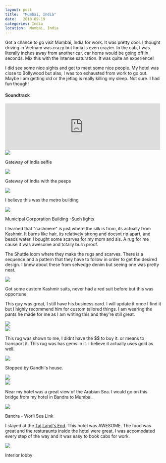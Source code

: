 ```yaml
---
layout: post
title:  "Mumbai, India"
date:   2018-09-19
categories: India
location:  Mumbai, India
---
```

Got a chance to go visit Mumbai, India for work. It was pretty cool. I thought driving in Vietnam was crazy but India is even crazier. In the cab, I was literally inches away from another car, car horns would be going off in seconds. Mix this with the intense saturation. It was quite an experience!

I did see some nice sights and get to meet some nice people. My hotel was close to Bollywood but alas, I was too exhausted from work to go out. Maybe I am getting old or the jetlag is really killing my sleep. Not sure. I had fun though!

<div class="center">
<h4>Soundtrack</h4>
<iframe width="500vw" height="auto" src="https://www.youtube.com/embed/_tG8DAtPDA0" frameborder="0" allow="accelerometer; autoplay; encrypted-media; gyroscope; picture-in-picture" allowfullscreen></iframe>
</div>

<div class="post-image">
<img src="https://lh3.googleusercontent.com/aecrAKtB5_utnwUXfJu3xmfidvffQ9U28yjAb9cPca_JIiqk7UWqdJFqNSnhNa_6sGOcDTC-iV3WERui64mexi8-o4k_686Bp1uLIG0Bpw3fL3sQUgDfoxFH5miFW_NYOPu_-vwo41E0xC9QmXRrqtiJKbes-qjSl-dVi06PEPCaSH_2cmXF2Xg1hUNRI-vynuL-ytvXC1J3_NAAooAgel1lfwIUg0F5JS782lSRUyZBBUZIUI9VhKMU2xrOD7AmjkZy4oAlBxclJrOFWkVU7EvqPl-vqb7BxN_3i-59scLazDlhzvUIgAcb9ioULTR1wdJQgtxYFuWglYDDV9wzzE7BbYD5UsnTjswJTUq28mgxs_XL56fhdhtP6LFFHpddKBk_n7IEO1n3otC8IGvdF5D1SN9xFU-L_umtGjoj_r6cArjuYeeQrxo__rnKFrOoy5P7Bjy_ue0xBCJvaI_BEdKNvY-tDxvdDd6_vS_545E9Qo8pJAss9xPPNapWge9Nc4iaTDTRGDfCOIFCNmJPwc1vLQp717lkoz0ktXY5nuWlBC6qpqEWXwscJXCtRBnDdKQmU2qkjfLceUF9CzlsdMitZ1uG7AtcaElvyig3lywBnHb2UC_XidhCPT7UyzgO4MlIFJbunFPj4MMF4t2ZYJZnv8mX2w8BnCRBeXRvhdDARqyswvMEc3FD1YWE7E_y9ni43wzMR5y_=w1232-h1642-no">
<p class="post-image-caption">Gateway of India selfie</p></div>


<div class="post-image">
<img src="https://lh3.googleusercontent.com/gFMPXChDgazMgn-XuB6G-42ORR-UfWDVflCB0RVU966ze64EFWJFFLS1e9yL34GrXOfK2hPcvsSxA3OM3T_6gp8ODNgUbrkeQtrQZj2c0zKnrTnU9tuNtUjRPQHY1DC9DNy6l9Ac2SGLXxjrHrX7HASEjos3BLMVpbwk54smfoocTp1fCEvZZ39k6U2UYTB7iyGKrphwxymr2aGw5MM6jYTfri_khRWy2ag_BCR-NsrPISFWwwjUwxviG1TqkAiLJ0STT6dYvaiD3lFi4L6eYwOOjO4aVcDjzlKd6hCnvitn5hZlBVJLXMwwiHOEmVVdA2RaSsyKgM9lqJbso8QrXzSUVRberzMY1ApqeaKQFfOun5qz4tA5yJsEDjNJgS43SH41uujwQIPz2hKTJZJCPVhGn8cdkXVHfPizHzf8urx-RXbF2rQok_9TzPc-n9MMPK0yow3W7aP_dOsbFJuDIYzyoN6Auv1U76924txUpAIv8SteXxr9lofB0tbqsR-0o533hS1ErceKx25mO_0qKpYF-bJrEKYQV0hF_4qOsq5qbvKFNWA4625h4ZpO0atGWNm4s205WyViNpuyNoFU9ky1idFfHRYBUVWarROZOCylscztlfZC23x7si3TDy0P0TPaxImhSwK_DPI4MmCsDObkExMbo9t95_rYJ3_VpNzRvjtaCnXporXWrXEgxT5GSDTfJTL5_Hd3=w2190-h1642-no">
<p class="post-image-caption">Gateway of India with the peeps</p></div>

<div class="post-image">
<img src="https://lh3.googleusercontent.com/CbRUJ-eKr7t01o-VAGrWlEAg9DTSI0agAYxV1b8JfHubd7Uu5e3C9guOitbCuu0WIHKNeTS42JvHEoiZbn8NXEEpR23-zCNjqwJibGSiwJJEHv8jPkBro5lsxG-XsPF7ImpMrBVX2WaaNye1cTl8gpmwXPFkv1bq9yGqV6Nb6JXHj5lbz_dtdiPtEfpuyETl3Ul2gbkcYDRwydhnuvZ6HLkE_7eXfsiclPY6zBKCU5t7YamwVi5L617nALNXwEVgROC2g7XL2GcHxe44BLLEHF-xWhg2MjkZmhyPg2y2-nMx8DQrUd2Dq-5Le2wtB8fbAvS64QA4YX_zBCRx5Wcs-yL4P0AyyV0vvegHN43sYdp6VVP0RGVUFsYAciLKQ4tkJIfXZgGVplaJKPKyLPWQJfr_tboNFCf_q8N_TakgzUeud99YwCdjAu08R9J9eNJITCdZBvO5m_zsD-duDyz834fPrrQYxPCbQqOOeVo8wae_kBsiKr3TwCgH12HBa3VuW4KcyxXwEZsvNCzhwF5n4tXvkAnSPzhRlNeszGtWr6XPV2gb1wQ6dIyvz8EQbc7YM5V5DDq9qfY-QuqUVpTLZKPjAyCcPjnmqfeQEPrFWZKkjWn4xuhXmWnUb3AhX5Oc2buc2Q8fu_XKUNX_ALcU3ZmHQ1VVKZlyT7ZkPc2fUqICcffoTmNEJjkl3bnGjI8U-uvL7lHZhUoF=w2190-h1642-no">
<p class="post-image-caption">I believe this was the metro building</p></div>

<div class="post-image">
<img src="https://lh3.googleusercontent.com/JVCzZPVMJBVRGoA7JtdoDl9BzlFDxziowfOKM6rUhbsG_FpCRtoudeLOp3RPFC3juW-QV3n2Vt4LDGAtoL_Aqjyfeqw0yiZqKWBmQpJh5Ao6BwtD_x9qrpkFG8EM5XmQ53vTOxm62NfuNFB52BdK1I4H-6l3uYkWpTlFL3nkTBt8n9x_SW-8HGojGUkBhOsI1JJrvp_d9nw61GnEly-ub6CXCtZSScAwgBOtPgvwa2OlEjWbBoxblA4kXueWgJZxCE9T4OMwmitrBICyzEnSWqM39e9e7yTi6vDPz6Z7B6isgCf9UyMqcZNdwmiQII-oOAj9DJn1EWPhTqgWjnYdoqQsGIO7IZCXspvm9l-1dD3iALV5cgvi3VPJhydO2oB2_D5YN9yWWIg9gaJbkXLrTZ6ftcV-4RhH5W3PGS7h4U3YEXaNpD2v9wvg2c0fycUB2CM0Z4rnOkP66whaBkEq0_7AB5ebJRm5Iare00XnZSrnheHg5mwceHHDih4O8bBcxISpnJ3fy1hDKzah0NatZFcUxvmQ1_lY5K-OVoyzgdJf9gN9-Ah8GEK1wUdar5GzVu26RDxmQUKdsnZoFziS2UzzrGGFyBXDX0Jb-1-d41by1tpzWHKZQPDGNSG7svX3bk8IJE3mvf6zQHXG9SYIb-TlNvT6UcfGN5h-6Kn5wwANwQYuPU7msZcF8lhtu6wKveK33ph3KjLy=w1232-h1642-no">
<p class="post-image-caption">Municipal Corporation Building -Such lights</p></div>

I learned that "cashmere" is just where the silk is from, its actually from Kashmir. It burns like hair, its relatively strong and doesnt rip apart, and beads water. I bought some scarves for my mom and sis. A rug for me cause it was awesome and totally burn proof. 


The Shuttle loom where they make the rugs and scarves. There is a sequence and a pattern that they have to follow in order to get the desired design. I knew about these from selvedge denim but seeing one was pretty neat. 

<div class="post-image">
<img src="https://lh3.googleusercontent.com/cZCZ_E10ISkD73p_pu3HtjqZIN8ZOPk7e2yC-YPs_LurFwYMSnh_OHHO79UDAKtkvFdTiS-1zhn9fG2JVZrL13ajZdWWWRgBgBqaLeUdwsF0zyjzhgRfUNTadbTwx97P0OdNGuVRHO9RLSnD9Jgrqs5_1dLuKseZTIzXoHDslPIVJeyTSXYrXC_WH51lnlQY4eH1X0MWGYRYOx_N6MEn-3F_0y85GLKl9Wp6AVUKU3ZhSOfFm4ldK1hL5FOcIMPH5wbSi6J5MrZhFBSg79NCOR1AB4Z9Y3fhR0swmMqeNBQYrVB5tI95CIIpgUKSjq-MTqJ3mYLY5JBw06n55QUzXLgcqL38UaJ9cEkeyCVf3nSSj2mOO8hJ27Gv-Ag0eaYHKP1h4GEbrwvCgAx2jsMMQSgZWo8gAsgqDQWSflg1du8X1htuYd_g8gGucFS0IjbS5q7GpL1nUFQJ-Ghzq7R_-XXYfIbFExYF-acTTtAP1AbNwdCz6wPUdqztT87H0hv0EnjLL_33Jc2TNE9Rifj6wloe8lK86ErccIsbXWbieoC1VTD7CQXrwYxo3P0OL0cnCCk6A4Rt4ffhjNGRjVjfYF32v2mP0MHdqNR4rJrfG1kF9H3SQfqH31oTZ-et1O1PZgyB369v9YJpxCCX4d8ZZl-tsdWYjxRd5Tv8JWkljuBRJ__u3ZzT1_S92YvGhAIa7NYAqHsPp9ki=w1232-h1642-no">
<p class="post-image-caption">Got some custom Kashmir suits, never had a red suit before but this was opportune</p></div>

This guy was great, I still have his business card. I will update it once I find it but I highly recommend him for custom tailored things. I am wearing the pants he made for me as I am writing this and they're still great.

<div class="post-image">
<img src="https://lh3.googleusercontent.com/tVXZdwDK1XO3tFNzzMj3V2EzjuBpAf7laHUOLYJoknm8iBRqmMu0BOkayOZOHOFoWKKFqQpE4ZLLAIZ8Or8gmBRM__gO75eqtDMvQLqxscUZUBworn6ovhaXJ0uFdwqwGA1n3Ra1IEuCL-wEVGUcs-kgxSV7IF0ABarmapr81qw5l-43Bx3A9fmy0HH5tbGopeN2nzE4kMLoUC2mizZj0MbbwNa-VEm3LkU777Pln0XEkfHnUnBBu3tyi4LRIOzjJ64zbn6WZig9bjLCcgE8uIc2lEdpvPRuUVgZEcHONV1iEFJNtW43POgIswcdZDydMMYjxpkB4Xs3_AJBzYdQq8eY_HhZrEfpP4VVKnw4XmOJZ2-885Bl4yj2hJBV8k-KtnPB80bhwhG5-45AEZ565sIidPf6n-GKRCw1oFEU4UEQdkyCUyVsVhD2MVWUp9wHxQ6twEsgTWzhGTYT25cZ7fCuGxZHEJw88tMs8sGGyfeFCn9oOauKt3a4ZmpZ4xUimk5_l8pQM63UHZNMJA0xB0-TqXFwNkop7Ehmcw99CPlbswKOLC3jE8n63xN1HEfeRODFyTSTSlHuQlxgOVo4kRx-PaZ4L6BU9ahCvLW1qO6uQuFWesQyjjrAGI5dsmn0TVCqkyV5g9USHLY40XRtIXI3vXquLSqxV2I9mTgQ8tHEzHa30cmjX4FjO-__IxHvZkp92-vqPrva=w1232-h1642-no"></div>

<div class="post-image">
<img src="https://lh3.googleusercontent.com/ELuiSNxQzDSyHdLChhAigLxym-mgeiU9eVUg4j0cocvWkS9bZF3_cgz2c_CHjHc0ilBEMLkf4uZ4V-rws85X0pWGtdmZZlXsjtdkTdAAle1a9NlZGtBzNqMQlFiIXWSlcOWYnrkwzfJrok2uz2KjAKBX3mgHjR3b092LKDS_h3RgUVzgGkknVMo97g8TGbtgClX5tcFma6Mj3KDgeseaZuraLVvL0QTaL4WJn261A7rV-F-NAGjhSmiWkCUkLOEVF2CHuBbXj2i45cB0HNMNFvcRm0RDChcRGopHj4UYdG4WJ7x1k7Dm70q1E2YR77SopnvYU4MYcQv2QZ3W51vNTsXUoBKuLkcflarkje48wbnfNUALoaEyQxxYuL4yZUE-oIjfCEiPll0VoHYqGvrsUh5Qo70aUC5MT179mqNG6uuHSUu1o5M-9rwMXIWZm3C0LZhFC3xdPXQSmAi_kkJrQn6GlAZ5g_C238kBufhJ2mgjs9S9fieNfSbrSU2WsnkL4tYagh9vKzLobtr4tgxmjZaTg53I_eaeoq3FgBZzqStdaNYX6lgXibFwWvd6mYo0Ip0NhR6VuPkFvoT2jafJX78CEm1D4y9giv6420ki068NpIBSObH5uzE1I_LJdZ_659I-tZP6Iu3BfuqT0y3j9axcy9gThmaIpao_DC7qouyhpQvVFcUWqBZxRRFaY-YxuCHZavLjKbq1=w1232-h1642-no"></div>


This rug was shown to me, I didnt have the $$ to buy it. or means to transport it. This rug was has gems in it. I believe it actually uses gold as well. 

<div class="post-image">
<img src="https://lh3.googleusercontent.com/1bNQxeULdaWN6dpMg_an-_dECAKKIa_KzGP1jpOC7bqczAeGixDCxrjjkdl7nuKbudl6j9eHozawOM0p2AulUQbzLctLBwkXU25Ag8y0i93_hkkGJgb2Y5H4gmCouCuvaUAOc7DC56SCJNN4uICyvBkPrvkqXKuO3H_0MxyaHda05HgInd7fsfu-SdCp9mYnluF-B2bFoS6YRaXWlsgbGRiCwlWjznUElx_dAxVNgNqUyyW3B9RS_c9RtQakFBmphfz6FchGHaio1h_1D3Rum_vvzupHXUvcsbWvS8PHol5Y_yA_Y3VNPI4OzCy3Ltm8vtqH65bC_1SFici_XQjM2E_FACLGRW_QGv_EzBOgsGsscwc22naTibaQBvDCyHBQh1IdE6cS9tcFPpY3hFY3LZUf-GR1zoUZcXU4qz-UUZ3rjinNVr5ftZw-Upk4UQB7bIGKNDhNTKiqEO05j8TgJvOn5EFlqut8ugRWLj_9T30XaRT6Txjt3JAon7cVs9ed23iWfcJJbErdVUt285JRBK3OEbUKVt8pPPs8Ef80kHP5eSgVxZM7TTxd_YANxpHOb58p3C7K_n9LhD9B0LX3ROD0Al1i8KVX5MZZRb9gc2gjTH6SNl1T_AwlopQSoDuVhyefQNeRZjXvAbWSUdPCEvgqmtz9XdE0LQSYjC35Uqu4bq5X0Lva6i_eW49X3evKFalnWVmXSfCs=w1232-h1642-no"></div>



Stopped by Gandhi's house.
<div class="post-image">
<img src="https://lh3.googleusercontent.com/WrkCaMMI6qk47CqWtB01LhmW25t8tgVKmPh_zH6pRojE8eWOYKSh9mqNW6kL_0sdH7p3PEG6eLKK9UNSTrqptfRJG41n0PLYAPyIHdJvhWxFVQBNIl7SAiRg0B5eu4G8wLkgResQJCOwcV2IjiJENvnGo6p8Z0rMpMUVeKNb89-IOpfeeU3_3shBt24aAYuvS-FuZ12TzMWOEuGh8iIvgjECYZoxSLUUPolnP_J2NigwlOKik5So8lbE1RzlO3AKsISPJeduQP3shK4wsLxBMwGIMNITKAhRIYm_EPBwOoDGy9dTfTSoJcBlj0Va1uaAXIkCfhisM-yxmlDIyoUrv9xq2jJET7k5vdVVkO4acD-DFwrEMtnufy-NdtogFSix4aaNJYJ3r6sHHSsFvbI6NrRhIE1Bg2WP6FACG2ZiqpgFj1nuoTHcH8hX5ljVSQ1tj8ijmLn0Kr0wRrF90VyMVWdJTpQCKpDjC5d_v_nfw1Q4rUy53GJ5RBGnrkb3h-saKBjdBprzTOrvEiOYYLDqtpJEvPmhq323gNJ20PqwcDsc8iCRXSgZyYTgVe6NQTAsWNAHKNadQXtuT6e7Qthv6627og5C_dutoc_OrhTxXU0RU-BT-2I5KTynConIwGvFPMlEq0nkE9kdD-W7ZQB1FX4bQrvV1fF34-PWAYzvQRFlEHUGF5XVu6hqoLeMIS7zweXYuyj5pADx=w2190-h1642-no">
</div>

<div class="post-image">
<img src="https://lh3.googleusercontent.com/8yOFowI3Nba6g2vB_IJ2XfxMkfscfrZbu_mPZFypRdZo9cxjnflibYfWZFDPy66QODpOIY05bdmtEKNyO6grZKfMPND0AxpgayegKRBBPUxqEjTOo4pV_XWq7kIn_On5g1wat0S0XW0XsAabWYsaGToGk5Ivo0XCD5kXvQ4CU7RTvix359SdBpkNybub9D5p3SZ1patDQAqDIAgOeotZsTA4nWgiITdg249yJQLdyDCxMdXzNoM5z-VOpDmFemz_VVSGdIavXqq5086PKyi2S4vhpRVJI9vOhS9hS8adutEDY-b_JPcmO6UoSDhG5DkkBnHBxjsB3k4Daz6OiI2jKYIyFQZXSJSSfkMkkg4LCxt1yrtQWTH-ANJZej0uXx9wZAs0WgAo8pSyhEer4VdtFE00HN1H79KYor5K1Axqy-ZoJNbIQtjWpQ7U_MkL1IahPGBrKf-UwyDWSgXKxnM2RHKeNHgLruVQz3ZvvaB6DVfN2cT7MLP1_cLPuT8vthiX20eh--jiTkc0Att87hLSxAOyHS1GglV3yWPQCRR3uiWwbQPGLZRiVWHcADKskSGy9rDQBmUCgT3FRA8OtvWJphrnQmO3aXp_x3CqXMMgX8o4b2KzZ3CV6AEjnrLyG4QZxgFtAgqwHvMw6nXG58-TESw24MfT0R8IoVFIMzgvqy3se0Ft9vPrpJf-aguSOmdS7cerNYt8HMwc=w2190-h1642-no">
</div>


Near my hotel was a great view of the Arabian Sea. I would go on this bridge from my hotel in Bandra to Mumbai.
<div class="post-image">
<img src="https://lh3.googleusercontent.com/pkwIJJ7ycKCQ-H4OyBE1r0IzcgkjBTE1icJK44vtAXbtoi85JIiLojyxwd3gpcaH1i0dguCzXk7ne7V0ePOL0OkUgo1E4c5NL8OH53pveCA6KIxhVnAWREProPfd0cGHOpRUpQrehjWEFLUVZcxeD6DUX6JrwMCwTwtdEXwcnu2-j_e8TCErnHaS61wDMdxndaepGiOspYth0q-4ZFA6gM4-rN4Egf_3Lx1ceSHIrxrE53PMAq65A6lPa5h4UugS4YIhApR1IBCVISAjOv5A1Ibif33YQjxhWp6u7yDFeUNL9GIzg3TEAIBEFN6Vo6iLXlo7JZIhCkzhNp9yWnGNk_OW3DAl4iv9611IxYZNQLufnCZZuQWZIefAV6F3Qx0Q4iWJAa885g7WIW_eDVmZGotgeAelFKXikJa2QmRVZ5fn6SBDDdwo4RMHd2KBFklmWPf02SGEK4DTUmyGTcXYnwfKhii4UYL8ymuNPOysejclPF2YlSRATGixDIy3MK-47too2mQbRE5qYiLnZASbW5d5WruvLmZE95ieLozGrc4yjRTiowqiD216tx4jvWAvCwrl_9iJafJhPr2SC3efA8iGKLPyUtZ0LLXtmXlxEWG823yk6z1DxFCsBzXy-Am4DXpiLn_YD85CfiDDh46_A6cflEruBteOyyimJyGUpvLP0_gwXb8Un0jkCAjoTfv-wnZZ9E3XQqrK=w2190-h1642-no">
<p class="post-image-caption">Bandra - Worli Sea Link </p>
</div>

I stayed at the <a href="https://www.booking.com/hotel/in/taj-lands-end.html?aid=304142;label=gen173nr-1DCAEoggI46AdIM1gEaJkCiAEBmAExuAEHyAEM2AED6AEB-AECiAIBqAID;sid=dede9467e6164d867b939c605a4691ad">Taj Land's End</a>. This hotel was AWESOME. The food was great and the resturaunts inside the hotel were great. I was accomodated every step of the way and it was easy to book cabs for work. 

<div class="post-image">
<img src="https://lh3.googleusercontent.com/zFFrkdyVglA-OdH8tDs3-_pWRqlZ3CU7XAT8lTWgFlgvpm7bD_vomXY9sl0pKaW6t5OZbF9QD1wgYAUJpUwA5unqwBYK5hldEQcNVL_617VEQ08izKUKPSmgwK_a2om-sDw_HXn8dWiXo9JUjrYvK0fcwq-9PqwOu3mkee1dbGU1bITtciEId85EqHWBFwiI2PIAeZzPhM2bptn9SvHoqFSZ7HIw9LGW0r0XQhMB0gDy4E2yh_vofZYT8f7Hsk4bfsy8wFLl9jutBpDMKMCRm900he2AaXDkynFvjTBe3oDnRYQlorUAgfu8PwssMn38TRsi3oZjn3U0TE7iT-cZmiScL7zSbQHWnqyJm49a9EF1HWnGbbKJtiDZa0uZS8EjOp0JBVzbs7EhlwQdbjsUQUxfx_LbB0_X6x3FyvolMhWPzWFV_JjsZ-Q2oh3ARl3k5OlSSnqUVStRgDFUD5q-rL9vEUWLglOAGzdq-GWYqARC9gbHVBOwz9pMTpW3b1TMEITfGwea60zooVydwHnJ_n72qY_etBE1juyKgPtlBEyVoDP-u9aOl7dDg79TQDW5rg5FXd4aSXgEzM-QzstfdE1y7o2otFKZbBDm_xJD4-qb0cbfUG9UPUfvV3s-wy8qMnfqu0zxQmjKZZSTRdKqONOM2kAIvR5LjMyXQUy2_i5ZRFqiHAYDqZGsxnKs_JrS4Lyk5J4ObSOH=w2190-h1642-no">
<p class="post-image-caption">Interior lobby</p></div>